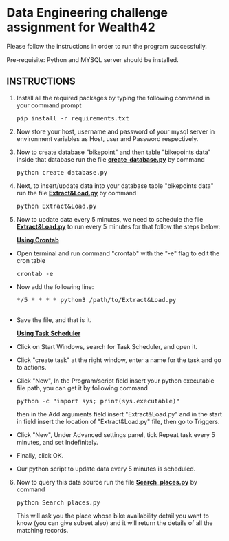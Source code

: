 # Data Engineering challenge assignment for Wealth42

Please follow the instructions in order to run the program successfully.

Pre-requisite: Python and MYSQL server should be installed.

## INSTRUCTIONS

1. Install all the required packages by typing the following command in your command prompt
	
	<pre>pip install -r requirements.txt</pre>

2. Now store your host, username and password of your mysql server in environment variables as Host, user and Password respectively.

3. Now to create database "bikepoint" and then table "bikepoints data" inside that database run the file <strong><u>create_database.py</u></strong> by command

	<pre>python create_database.py</pre>

4. Next, to insert/update data into your database table "bikepoints data" run the file <strong><u>Extract&Load.py</u></strong> by command 
	
	<pre>python Extract&Load.py</pre>

5. Now to update data every 5 minutes, we need to schedule the file <strong><u>Extract&Load.py</u></strong> to run every 5 minutes for that follow the steps below:
   
   <strong><u>Using Crontab</u></strong>

 - Open terminal and run command "crontab" with the "-e" flag to edit the cron table

   <pre>crontab -e</pre>
 
 - Now add the following line:

   <pre>*/5 * * * * python3 /path/to/Extract&Load.py

 - Save the file, and that is it.


   <strong><u>Using Task Scheduler</u></strong>

-  Click on Start Windows, search for Task Scheduler, and open it.
-  Click "create task" at the right window, enter a name for the task and go to actions.
-  Click "New", In the Program/script field insert your python executable file path, you can get it by following command 
	
	 <pre>python -c "import sys; print(sys.executable)"</pre>
   
   then in the Add arguments field insert "Extract&Load.py" and in the start in field insert the location of "Extract&Load.py" file, then go to Triggers.
-  Click "New", Under Advanced settings panel, tick Repeat task every 5 minutes, and set Indefinitely.
-  Finally, click OK.
-  Our python script to update data every 5 minutes is scheduled. 

6. Now to query this data source run the file <strong><u>Search_places.py</u></strong> by command
	
	<pre>python Search_places.py</pre>

   This will ask you the place whose bike availability detail you want to know (you can give subset also) and it will return the details of all the matching records.
